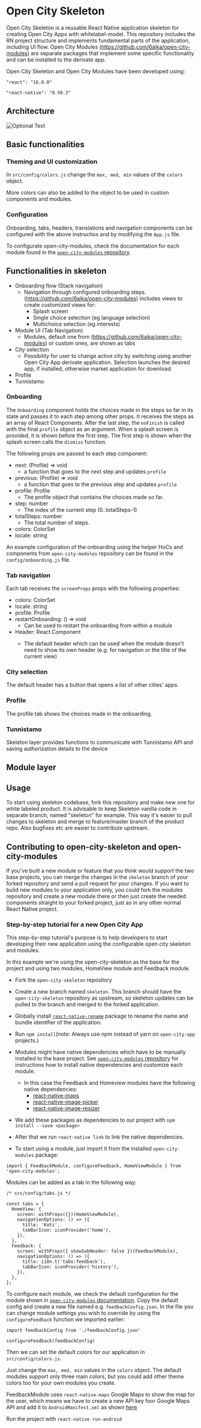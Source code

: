 
# Open City Skeleton

Open City Skeleton is a reusable React Native application skeleton for creating Open City Apps with whitelabel-model.
This repository includes the RN project structure and implements fundamental parts of the application, including UI flow.
Open City Modules (https://github.com/6aika/open-city-modules) are separate packages that implement some specific functionality and can be installed to the derivate app.

Open City Skeleton and Open City Modules have been developed using:

`"react": "16.0.0"`

`"react-native": "0.50.3"`

## Architecture

![Optional Text](../master/doc/open-city-app-general-architecture.png)


## Basic functionalities

### Theming and UI customization
In `src/config/colors.js` change the `max, med, min` values of the `colors` object.

More colors can also be added to the object to be used in custom components and modules.


### Configuration
Onboarding, tabs, headers, translations and navigation components can be configured with the above instructios and by modifying the `App.js` file.

To configurate open-city-modules, check the documentation for each module found in the [`open-city-modules` repository](https://github.com/6aika/open-city-modules).


## Functionalities in skeleton
- Onboarding flow (Stack navigation)
  - Navigation through configured onboarding steps. (https://github.com/6aika/open-city-modules) includes views to create customized views for:
    - Splash screen
    - Single choice selection (eg language selection)
    - Multichoice selection (eg interests)
- Module UI (Tab Navigation)
    - Modules, default one from (https://github.com/6aika/open-city-modules) or custom ones,  are shown as tabs
- City selection
    - Possibility for user to change active city by switching using another Open City App derivate application. Selection launches the desired app, if installed, otherwise market application for download.
- Profile
- Tunnistamo


### Onboarding

The `Onboarding` component holds the choices made in the steps so far in its state
and passes it to each step among other props. It receives the steps as an array
of React Components. After the last step, the `onFinish` is called with the final
`profile` object as an argument. When a splash screen is provided, it is shown
before the first step. The first step is shown when the splash screen calls the
`dismiss` function.

The following props are passed to each step component:
* next: (Profile) => void
  - a function that goes to the next step and updates `profile`
* previous: (Profile) => void
  - a function that goes to the previous step and updates `profile`
* profile: Profile
  - The profile object that contains the choices made so far.
* step: number
  - The index of the current step (0..totalSteps-1)
* totalSteps: number
  - The total number of steps.
* colors: ColorSet
* locale: string

An example configuration of the onboarding using the helper HoCs and components
from `open-city-modules` repository can be found in the `config/onboarding.js` file.

### Tab navigation

Each tab receives the `screenProps` props with the following properties:

* colors: ColorSet
* locale: string
* profile: Profile
* restartOnboarding: () => void
  - Can be used to restart the onboarding from within a module
* Header: React.Component<any>
  - The default header which can be used when the module doesn't need to show
  its own header (e.g. for navigation or the title of the current view)

### City selection

The default header has a button that opens a list of other cities' apps.


### Profile

The profile tab shows the choices made in the onboarding.

### Tunnistamo

Skeleton layer provides functions to communicate with Tunnistamo API and saving authorization details to the device


## Module layer



## Usage

To start using skeleton codebase, fork this repository and make new one for white labeled product.
It is advisable to keep Skeleton vanilla code in separate branch, named "skeleton" for example.
This way it's easier to pull changes to skeleton and merge to feature/master branch of the product repo.
Also bugfixes etc are easier to contribute upstream.


## Contributing to open-city-skeleton and open-city-modules 
If you've built a new module or feature that you think would support the two base projects, you can merge the changes in the `skeleton` branch of your forked repository and send a pull request for your changes. If you want to build new modules to your application only, you could fork the modules repository and create a new module there or then just create the needed components straight to your forked project, just as in any other normal React Native project.


### Step-by-step tutorial for a new Open City App

This step-by-step tutorial's purpose is to help developers to start developing their new application using the configurable open city skeleton and modules. 

In this example we're using the open-city-skeleton as the base for the project and using two modules, HomeView module and Feedback module.

* Fork the `open-city-skeleton` repository
*  Create a new branch named `skeleton`. This branch should have the `open-city-skeleton` repository as upstream, so skeleton updates can be pulled to the branch and merged to the forked application.
* Globally install [`react-native-rename`](https://www.npmjs.com/package/react-native-rename) package to rename the name and bundle identifier of the application.
* Run `npm install`(note: Always use npm instead of yarn on `open-city-app` projects.)
* Modules might have native dependencies which have to be manually installed to the base project. See [`open-city-modules` repository](https://github.com/6aika/open-city-modules) for instructions how to install native dependencies and customize each module.
  * In this case the Feedback and Homeview modules have the following native dependencies:
    - [react-native-maps](https://github.com/react-community/react-native-maps)
    - [react-native-image-picker](https://github.com/react-community/react-native-image-picker)
    - [react-native-image-resizer](https://github.com/bamlab/react-native-image-resizer)

* We add these packages as dependencies to our project with `npm install --save <package>`
* After that we run `react-native link` to link the native dependencies.
* To start using a module, just import it from the installed `open-city-modules` package:

```
import { FeedbackModule, configureFeedback, HomeViewModule } from 'open-city-modules';
```

Modules can be added as a tab in the following way:

```
/* src/config/tabs.js */

const tabs = {
  HomeView: {
    screen: withProps({})(HomeViewModule),
    navigationOptions: () => ({
      title: 'Koti',
      tabBarIcon: iconProvider('home'),
    }),
  },
  Feedback: {
    screen: withProps({ showSubHeader: false })(FeedbackModule),
    navigationOptions: () => ({
      title: i18n.t('tabs:feedback'),
      tabBarIcon: iconProvider('history'),
    }),
  },
};
```

To configure each module, we check the default configuration for the module shown in [`open-city-modules` documentation](https://github.com/6aika/open-city-modules). Copy the default config and create a new file named e.g. `feedbackConfig.json`. In the file you can change module settings you wish to override by using the `configureFeedback` function we imported earlier:

```
import feedbackConfig from './feedbackConfig.json'

configureFeedback(feedbackConfig)
```

Then we can set the default colors for our application in `src/config/colors.js`.

Just change the `max, med, min` values in the `colors` object. The default modules support only three main colors, but you could add other theme colors too for your own modules you create.

FeedbackModule uses `react-native-maps` Google Maps to show the map for the user, which means we have to create a new API key foor Google Maps API and add it to `AndroidManifest.xml` as shown [here](https://developers.google.com/maps/documentation/ios-sdk/get-api-key)

Run the project with `react-native run-android`
